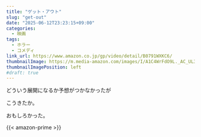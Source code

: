 ```yaml
---
title: "ゲット・アウト"
slug: "get-out"
date: "2025-06-12T23:23:15+09:00"
categories:
  - 映画
tags:
  - ホラー
  - コメディ
link_url: https://www.amazon.co.jp/gp/video/detail/B0791WXKC6/
thumbnailImage: https://m.media-amazon.com/images/I/A1C4WrFdO9L._AC_UL320_.jpg 
thumbnailImagePosition: left
#draft: true
---
```

どういう展開になるか予想がつかなかったが
<!--more-->
こうきたか。

おもしろかった。

{{< amazon-prime >}}
